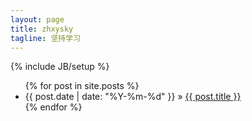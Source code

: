 ```yaml
---
layout: page
title: zhxysky
tagline: 坚持学习
---
```

{% include JB/setup %}


<ul class="posts">
  {% for post in site.posts %}
    <li><span>{{ post.date | date: "%Y-%m-%d" }}</span> &raquo; <a href="{{ BASE_PATH }}{{ post.url }}">{{ post.title }}</a></li>
  {% endfor %}
</ul>


